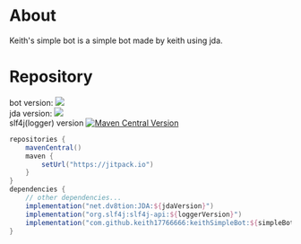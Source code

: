 # About
Keith's simple bot is a simple bot made by keith using jda.
# Repository
bot version: [![](https://jitpack.io/v/keith17766666/keithSimpleBot.svg)](https://jitpack.io/#keith17766666/keithSimpleBot) <br>
jda version: [![](https://img.shields.io/maven-central/v/net.dv8tion/JDA?color=blue)](https://img.shields.io/maven-central/v/net.dv8tion/JDA?color=blue) <br>
slf4j(logger) version [![Maven Central Version](https://img.shields.io/maven-central/v/org.slf4j/slf4j-api)](https://mvnrepository.com/artifact/org.slf4j/slf4j-api?repo=redhat-ga)
```gradle
repositories {
    mavenCentral()
    maven {
        setUrl("https://jitpack.io")
    }
}
dependencies {
    // other dependencies...
    implementation("net.dv8tion:JDA:${jdaVersion}")
    implementation("org.slf4j:slf4j-api:${loggerVersion}")
    implementation("com.github.keith17766666:keithSimpleBot:${simpleBotVersion}")
}
```